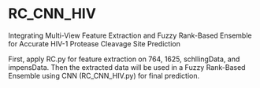 # RC_CNN_HIV
Integrating Multi-View Feature Extraction and Fuzzy Rank-Based Ensemble for Accurate HIV-1 Protease Cleavage Site Prediction

First, apply RC.py for feature extraction on 764, 1625, schllingData, and impensData. Then the extracted data will be used in a Fuzzy Rank-Based Ensemble using CNN (RC_CNN_HIV.py) for final prediction.

